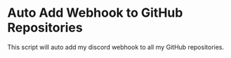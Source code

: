 # Auto Add Webhook to GitHub Repositories

This script will auto add my discord webhook to all my GitHub repositories.